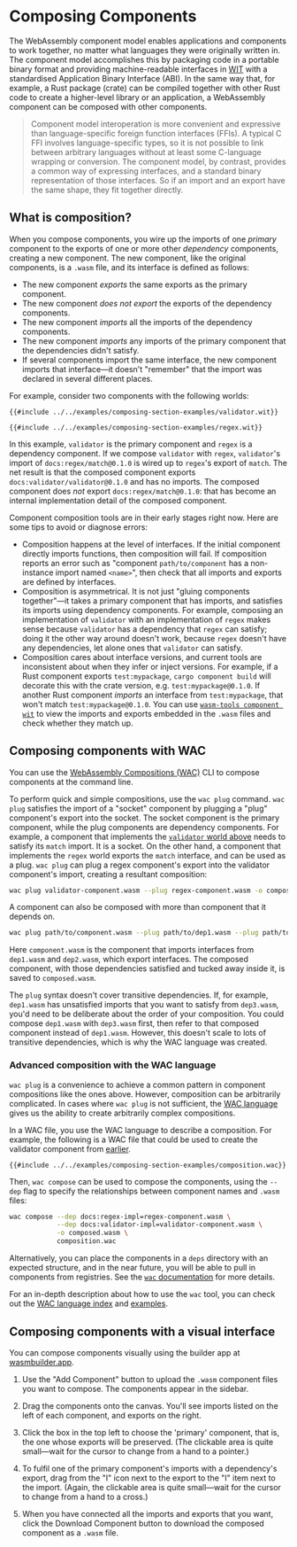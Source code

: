 # Composing Components

The WebAssembly component model enables applications and components to work together,
no matter what languages they were originally written in.
The component model accomplishes this by packaging code in a portable binary format
and providing  machine-readable interfaces in [WIT](../design/wit.md)
with a standardised Application Binary Interface (ABI).
In the same way that, for example, a Rust package (crate) can be compiled together with other Rust code
to create a higher-level library or an application, a WebAssembly component can be composed with other components.

> Component model interoperation is more convenient and expressive than language-specific foreign function interfaces (FFIs).
> A typical C FFI involves language-specific types, so it is not possible to link between arbitrary languages
> without at least some C-language wrapping or conversion.
> The component model, by contrast, provides a common way of expressing interfaces,
> and a standard binary representation of those interfaces.
> So if an import and an export have the same shape, they fit together directly.

## What is composition?

When you compose components, you wire up the imports of one _primary_ component
to the exports of one or more other _dependency_ components, creating a new component.
The new component, like the original components, is a `.wasm` file, and its interface is defined as follows:

* The new component _exports_ the same exports as the primary component.
* The new component _does not export_ the exports of the dependency components.
* The new component _imports_ all the imports of the dependency components.
* The new component _imports_ any imports of the primary component
  that the dependencies didn't satisfy.
* If several components import the same interface,
  the new component imports that interface—it doesn't "remember"
  that the import was declared in several different places.

For example, consider two components with the following worlds:

```wit
{{#include ../../examples/composing-section-examples/validator.wit}}
```

```wit
{{#include ../../examples/composing-section-examples/regex.wit}}
```

In this example, `validator` is the primary component
and `regex` is a dependency component.
If we compose `validator` with `regex`, `validator`'s import of `docs:regex/match@0.1.0`
is wired up to `regex`'s export of `match`.
The net result is that the composed component exports `docs:validator/validator@0.1.0` and has no imports.
The composed component does _not_ export `docs:regex/match@0.1.0`: that has become an internal implementation detail of the composed component.

Component composition tools are in their early stages right now.
Here are some tips to avoid or diagnose errors:

* Composition happens at the level of interfaces.
  If the initial component directly imports functions, then composition will fail.
  If composition reports an error such as
  "component `path/to/component` has a non-instance import named `<name>`",
  then check that all imports and exports are defined by interfaces.
* Composition is asymmetrical. It is not just "gluing components together"—it takes a primary component
  that has imports, and satisfies its imports using dependency components.
  For example, composing an implementation of `validator` with an implementation of `regex` makes sense
  because `validator` has a dependency that `regex` can satisfy; doing it the other way around doesn't work,
  because `regex` doesn't have any dependencies, let alone ones that `validator` can satisfy.
* Composition cares about interface versions, and current tools are inconsistent about
  when they infer or inject versions.
  For example, if a Rust component exports `test:mypackage`,
  `cargo component build` will decorate this with the crate version, e.g. `test:mypackage@0.1.0`.
  If another Rust component _imports_ an interface from `test:mypackage`, that won't match `test:mypackage@0.1.0`.
  You can use [`wasm-tools component wit`](https://github.com/bytecodealliance/wasm-tools/tree/main/crates/wit-component)
  to view the imports and exports embedded in the `.wasm` files and check whether they match up.

## Composing components with WAC

You can use the [WebAssembly Compositions (WAC)](https://github.com/bytecodealliance/wac) CLI
to compose components at the command line.

To perform quick and simple compositions, use the `wac plug` command.
`wac plug` satisfies the import of a "socket" component by plugging a "plug" component's export into the socket.
The socket component is the primary component, while the plug components are dependency components.
For example, a component that implements the [`validator` world above](#what-is-composition)
needs to satisfy its `match` import. It is a socket.
On the other hand, a component that implements the `regex` world exports the `match` interface,
and can be used as a plug.
`wac plug` can plug a regex component's export into the validator component's import,
creating a resultant composition:

```sh
wac plug validator-component.wasm --plug regex-component.wasm -o composed.wasm
```

A component can also be composed with more than component that it depends on.

```sh
wac plug path/to/component.wasm --plug path/to/dep1.wasm --plug path/to/dep2.wasm -o composed.wasm
```

Here `component.wasm` is the component that imports interfaces from `dep1.wasm` and `dep2.wasm`,
which export interfaces.
The composed component, with those dependencies satisfied and tucked away inside it, is saved to `composed.wasm`.

The `plug` syntax doesn't cover transitive dependencies.
If, for example, `dep1.wasm` has unsatisfied imports that you want to satisfy from `dep3.wasm`,
you'd need to be deliberate about the order of your composition.
You could compose `dep1.wasm` with `dep3.wasm` first, then refer to that composed component instead of `dep1.wasm`.
However, this doesn't scale to lots of transitive dependencies, which is why the WAC language was created.

### Advanced composition with the WAC language

`wac plug` is a convenience to achieve a common pattern in component compositions like the ones above.
However, composition can be arbitrarily complicated.
In cases where `wac plug` is not sufficient, the [WAC language](https://github.com/bytecodealliance/wac/blob/main/LANGUAGE.md)
gives us the ability to create arbitrarily complex compositions.

In a WAC file, you use the WAC language to describe a composition.
For example, the following is a WAC file that could be used to create the validator component from [earlier](#what-is-composition).

```
{{#include ../../examples/composing-section-examples/composition.wac}}
```

Then, `wac compose` can be used to compose the components, using the `--dep` flag to specify
the relationships between component names and `.wasm` files:

```sh
wac compose --dep docs:regex-impl=regex-component.wasm \
            --dep docs:validator-impl=validator-component.wasm \
            -o composed.wasm \
            composition.wac
```

Alternatively, you can place the components in a `deps` directory with an expected structure,
and in the near future, you will be able to pull in components from registries.
See the [`wac` documentation](https://github.com/bytecodealliance/wac) for more details.

For an in-depth description about how to use the `wac` tool,
you can check out the [WAC language index](https://github.com/bytecodealliance/wac/blob/main/LANGUAGE.md)
and [examples](https://github.com/bytecodealliance/wac/tree/main/examples).

## Composing components with a visual interface

You can compose components visually using the builder app at [wasmbuilder.app](https://wasmbuilder.app/).

1. Use the "Add Component" button to upload the `.wasm` component files you want to compose.
   The components appear in the sidebar.

2. Drag the components onto the canvas.
   You'll see imports listed on the left of each component, and exports on the right.

3. Click the box in the top left to choose the 'primary' component, that is,
   the one whose exports will be preserved.
   (The clickable area is quite small—wait for the cursor to change from a hand to a pointer.)

4. To fulfil one of the primary component's imports with a dependency's export,
   drag from the "I" icon next to the export to the "I" item next to the import.
   (Again, the clickable area is quite small—wait for the cursor to change from a hand to a cross.)

5. When you have connected all the imports and exports that you want,
   click the Download Component button to download the composed component as a `.wasm` file.

[!NOTE]: #
